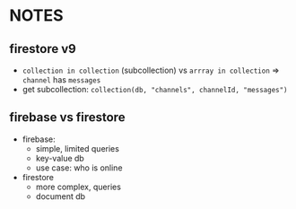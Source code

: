 # NOTES

## firestore v9

- `collection in collection` (subcollection) vs `arrray in collection` => `channel` has `messages`
- get subcollection: `collection(db, "channels", channelId, "messages")`

## firebase vs firestore

- firebase:
  - simple, limited queries
  - key-value db
  - use case: who is online
- firestore
  - more complex, queries
  - document db
